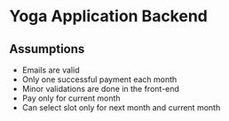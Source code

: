 # Yoga Application Backend


## Assumptions
- Emails are valid
- Only one successful payment each month
- Minor validations are done in the front-end
- Pay only for current month
- Can select slot only for next month and current month